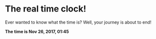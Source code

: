 # The real time clock!

Ever wanted to know what the time is? Well, your journey is about to end!

**The time is Nov 26, 2017, 01:45**